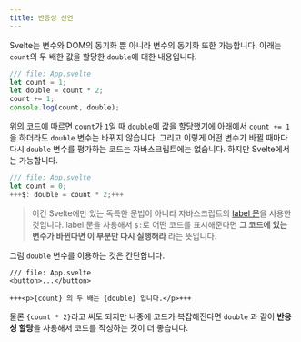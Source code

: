```yaml
---
title: 반응성 선언
---
```


Svelte는 변수와 DOM의 동기화 뿐 아니라 변수의 동기화 또한 가능합니다. 아래는 `count`의 두 배한 값을 할당한 `double`에 대한 내용입니다.

```js
/// file: App.svelte
let count = 1;
let double = count * 2;
count += 1;
console.log(count, double);
```

위의 코드에 따르면 `count`가 `1`일 때 `double`에 값을 할당했기에 아래에서 `count += 1`을 하더라도 `double` 변수는 바뀌지 않습니다. 그리고 이렇게 어떤 변수가 바뀔 때마다 다시 `double` 변수를 평가하는 코드는 자바스크립트에는 없습니다. 하지만 Svelte에서는 가능합니다.

```js
/// file: App.svelte
let count = 0;
+++$: double = count * 2;+++
```

> 이건 Svelte에만 있는 독특한 문법이 아니라 자바스크립트의 [label 문](https://developer.mozilla.org/ko/docs/Web/JavaScript/Reference/Statements/label)을 사용한 것입니다. label 문을 사용해서 `$:`로 어떤 코드를 표시해준다면 **그 코드에 있는 변수가 바뀐다면 이 부분만 다시 실행해라** 라는 뜻입니다.

그럼 `double` 변수를 이용하는 것은 간단합니다.

```svelte
/// file: App.svelte
<button>...</button>

+++<p>{count} 의 두 배는 {double} 입니다.</p>+++
```

물론 `{count * 2}`라고 써도 되지만 나중에 코드가 복잡해진다면 `double` 과 같이 **반응성 할당**을 사용해서 코드를 작성하는 것이 더 좋습니다.
